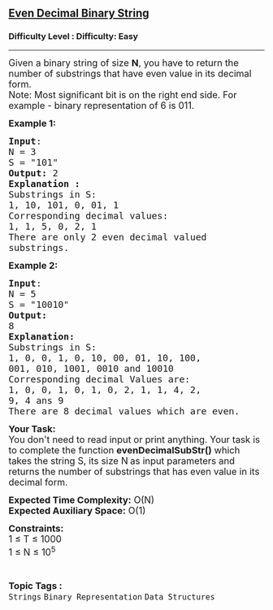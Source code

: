 <h2><a href="https://www.geeksforgeeks.org/problems/even-decimal-binary-string4748/1?page=2&category=Strings&status=unsolved,attempted&sortBy=accuracy">Even Decimal Binary String</a></h2><h3>Difficulty Level : Difficulty: Easy</h3><hr><div class="problems_problem_content__Xm_eO"><p><span style="font-size:18px">Given a binary string of size <strong>N</strong>,&nbsp;you have to return the number of&nbsp;substrings that have&nbsp;even value in its decimal form.<br>
Note: Most significant bit is on the right end side. For example - binary representation of 6 is 011.&nbsp;</span></p>

<p><span style="font-size:18px"><strong>Example 1:</strong></span></p>

<pre><span style="font-size:18px"><strong>Input</strong>:
N = 3
</span><span style="font-size:18px">S = "101"
</span><span style="font-size:18px"><strong>Output:</strong> 2
</span><span style="font-size:18px"><strong>Explanation : 
</strong></span><span style="font-size:18px">Substrings in S: 
1, 10, 101, 0, 01, 1
</span><span style="font-size:18px">Corresponding decimal values:
1, 1, 5, 0, 2, 1
There are only 2 even decimal valued 
substrings.</span></pre>

<p><span style="font-size:18px"><strong>Example 2:</strong></span></p>

<pre><span style="font-size:18px"><strong>Input</strong>:</span>
<span style="font-size:18px">N = 5</span>
<span style="font-size:18px">S = "10010"</span>
<span style="font-size:18px"><strong>Output:</strong> 
8
<strong>Explanation:
</strong></span><span style="font-size:18px">Substrings in S:
1, 0, 0, 1, 0, 10, 00, 01, 10, 100, 
001, 010, 1001, 0010 and 10010
Corresponding decimal Values are:
1, 0, 0, 1, 0, 1, 0, 2, 1, 1, 4, 2,
9, 4 ans 9
There are 8 decimal values which are even.</span>
</pre>

<p><span style="font-size:18px"><strong>Your Task:&nbsp;&nbsp;</strong><br>
You don't need to read input or print anything. Your task is to complete the function&nbsp;<strong>evenDecimalSubStr()</strong>&nbsp;which takes the string S, its size N<strong>&nbsp;</strong>as input parameters&nbsp;and returns&nbsp;the number of&nbsp;substrings&nbsp;that has even value in its decimal form.</span></p>

<p><span style="font-size:18px"><strong>Expected Time Complexity:</strong>&nbsp;O(N)<br>
<strong>Expected Auxiliary Space:</strong>&nbsp;O(1)</span></p>

<p><span style="font-size:18px"><strong>Constraints:</strong><br>
1 ≤ T ≤&nbsp;1000<br>
1 ≤&nbsp;N ≤&nbsp;10<sup>5</sup></span></p>
</div><br><p><span style=font-size:18px><strong>Topic Tags : </strong><br><code>Strings</code>&nbsp;<code>Binary Representation</code>&nbsp;<code>Data Structures</code>&nbsp;